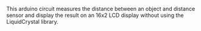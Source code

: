 This arduino circuit measures the distance between an object and distance sensor and display the result on an 16x2 LCD display without using the LiquidCrystal library.
